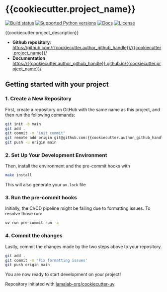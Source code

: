 # {{cookiecutter.project_name}}

[![Build status](https://img.shields.io/github/actions/workflow/status/{{cookiecutter.author_github_handle}}/cookiecutter-uv/main.yml?branch=main)](https://github.com/{{cookiecutter.author_github_handle}}/cookiecutter-uv/actions/workflows/main.yml?query=branch%3Amain)
[![Supported Python versions](https://img.shields.io/badge/python-3.9_%7C_3.10_%7C_3.11_%7C_3.12_%7C_3.13-blue?labelColor=grey&color=blue)](https://github.com/{{cookiecutter.author_github_handle}}/cookiecutter-uv/blob/main/pyproject.toml)
[![Docs](https://img.shields.io/badge/docs-gh--pages-blue)](https://{{cookiecutter.author_github_handle}}.github.io/cookiecutter-uv/)
[![License](https://img.shields.io/github/license/{{cookiecutter.author_github_handle}}/cookiecutter-uv)](https://img.shields.io/github/license/{{cookiecutter.author_github_handle}}/cookiecutter-uv)

{{cookiecutter.project_description}}

- **Github repository**: <https://github.com/{{cookiecutter.author_github_handle}}/{{cookiecutter.project_name}}/>
- **Documentation** <https://{{cookiecutter.author_github_handle}}.github.io/{{cookiecutter.project_name}}/>

## Getting started with your project

### 1. Create a New Repository

First, create a repository on GitHub with the same name as this project, and then run the following commands:

```bash
git init -b main
git add .
git commit -m "init commit"
git remote add origin git@github.com:{{cookiecutter.author_github_handle}}/{{cookiecutter.project_name}}.git
git push -u origin main
```

### 2. Set Up Your Development Environment

Then, install the environment and the pre-commit hooks with

```bash
make install
```

This will also generate your `uv.lock` file

### 3. Run the pre-commit hooks

Initially, the CI/CD pipeline might be failing due to formatting issues. To resolve those run:

```bash
uv run pre-commit run -a
```

### 4. Commit the changes

Lastly, commit the changes made by the two steps above to your repository.

```bash
git add .
git commit -m 'Fix formatting issues'
git push origin main
```

You are now ready to start development on your project!

Repository initiated with [lamalab-org/cookiecutter-uv](https://github.com/lamalab-org/cookiecutter-uv).
